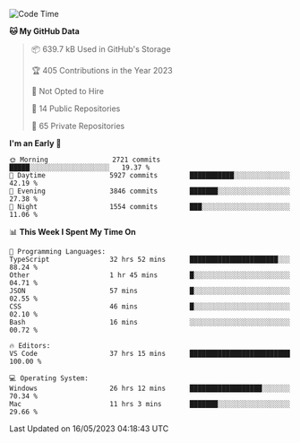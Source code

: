 <!--START_SECTION:waka-->
![Code Time](http://img.shields.io/badge/Code%20Time-4%2C065%20hrs%2035%20mins-blue)

**🐱 My GitHub Data** 

> 📦 639.7 kB Used in GitHub's Storage 
 > 
> 🏆 405 Contributions in the Year 2023
 > 
> 🚫 Not Opted to Hire
 > 
> 📜 14 Public Repositories 
 > 
> 🔑 65 Private Repositories 
 > 
**I'm an Early 🐤** 

```text
🌞 Morning                2721 commits        █████░░░░░░░░░░░░░░░░░░░░   19.37 % 
🌆 Daytime                5927 commits        ███████████░░░░░░░░░░░░░░   42.19 % 
🌃 Evening                3846 commits        ███████░░░░░░░░░░░░░░░░░░   27.38 % 
🌙 Night                  1554 commits        ███░░░░░░░░░░░░░░░░░░░░░░   11.06 % 
```


📊 **This Week I Spent My Time On** 

```text
💬 Programming Languages: 
TypeScript               32 hrs 52 mins      ██████████████████████░░░   88.24 % 
Other                    1 hr 45 mins        █░░░░░░░░░░░░░░░░░░░░░░░░   04.71 % 
JSON                     57 mins             █░░░░░░░░░░░░░░░░░░░░░░░░   02.55 % 
CSS                      46 mins             █░░░░░░░░░░░░░░░░░░░░░░░░   02.10 % 
Bash                     16 mins             ░░░░░░░░░░░░░░░░░░░░░░░░░   00.72 % 

🔥 Editors: 
VS Code                  37 hrs 15 mins      █████████████████████████   100.00 % 

💻 Operating System: 
Windows                  26 hrs 12 mins      ██████████████████░░░░░░░   70.34 % 
Mac                      11 hrs 3 mins       ███████░░░░░░░░░░░░░░░░░░   29.66 % 
```


 Last Updated on 16/05/2023 04:18:43 UTC
<!--END_SECTION:waka-->

